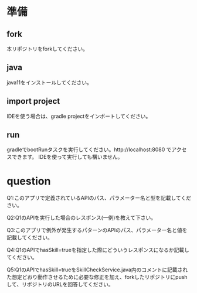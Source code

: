 # 準備
## fork
本リポジトリをforkしてください。

## java
java11をインストールしてください。

## import project
IDEを使う場合は、gradle projectをインポートしてください。

## run
gradleでbootRunタスクを実行してください。http://localhost:8080 でアクセスできます。
IDEを使って実行しても構いません。

# question
Q1:このアプリで定義されているAPIのパス、パラメーター名と型を記載してください。

Q2:Q1のAPIを実行した場合のレスポンス(一例)を教えて下さい。

Q3:このアプリで例外が発生するパターンのAPIのパス、パラメーター名と値を記載してください。

Q4:Q1のAPIでhasSkill=trueを指定した際にどういうレスポンスになるか記載してください。

Q5:Q1のAPIでhasSkill=trueをSkillCheckService.java内のコメントに記載された想定どおり動作させるために必要な修正を加え、forkしたリポジトリにpushして、リポジトリのURLを回答してください。
